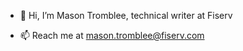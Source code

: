 - 👋 Hi, I’m Mason Tromblee, technical writer at Fiserv
<!--- - 👀 I’m interested in ...
- 🌱 I’m currently learning ...
- 💞️ I’m looking to collaborate on ...
--->
- 📫 Reach me at mason.tromblee@fiserv.com

<!---
MasonFiserv/MasonFiserv is a ✨ special ✨ repository because its `README.md` (this file) appears on your GitHub profile.
You can click the Preview link to take a look at your changes.
--->
